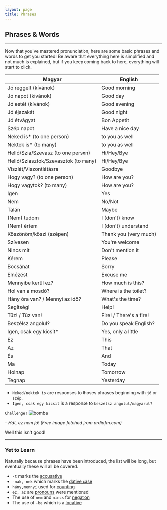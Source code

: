 ```yaml
---
layout: page
title: Phrases
---
```


## Phrases & Words
---

Now that you've mastered pronunciation, here are some basic phrases and words to get you started! Be aware that everything here is simplified and not much is explained, but if you keep coming back to here, everything will start to click.

| Magyar                                             | English                       |
|----------------------------------------------------|-------------------------------|
| Jó reggelt (kívánok)                               | Good morning                  |
| Jó napot  (kívánok)                                | Good day                      |
| Jó estét  (kívánok)                                | Good evening                  |
| Jó éjszakát                                        | Good night                    |
| Jó étvágyat                                        | Bon Appetit                   |
| Szép napot                                         | Have a nice day               |
| Neked is* (to one person)                          | to you as well                |
| Nektek is* (to many)                               | to you as well                |
| Helló/Szia/Szevasz (to one person)                 | Hi/Hey/Bye                    |
| Helló/Sziasztok/Szevasztok (to many)               | Hi/Hey/Bye                    |
| Viszlát/Viszontlátásra                             | Goodbye                       |
| Hogy vagy? (to one person)                         | How are you?                  |
| Hogy vagytok? (to many)                            | How are you?                  |
| Igen                                               | Yes                           |
| Nem                                                | No/Not                        |
| Talán                                              | Maybe                         |
| (Nem) tudom                                        | I (don't) know                |
| (Nem) értem                                        | I (don't) understand          |
| Köszönöm/köszi (szépen)                            | Thank you (very much)         |
| Szívesen                                           | You're welcome                |
| Nincs mit                                          | Don't mention it              |
| Kérem                                              | Please                        |
| Bocsánat                                           | Sorry                         |
| Elnézést                                           | Excuse me                     |
| Mennyibe kerül ez?                                 | How much is this?             |
| Hol van a mosdó?                                   | Where is the toilet?          |
| Hány óra van? / Mennyi az idő?                     | What's the time?              |
| Segítség!                                          | Help!                         |
| Tűz! / Tűz van!                                    | Fire! / There's a fire!       |
| Beszélsz angolul?                                  | Do you speak English?         |
| Igen, csak egy kicsit*                             | Yes, only a little             | 
| Ez                                                 | This                          |
| Az                                                 | That                          |
| És                                                 | And                           |
| Ma                                                 | Today                         |
| Holnap                                             | Tomorrow                      |
| Tegnap                                             | Yesterday                     |


* `Neked/nektek is` are responses to thoses phrases beginning with `jó` or `szép`.
* `Igen, csak egy kicsit` is a response to `beszélsz angolul/magyarul?`

`Challenge!`
![bomba](https://magyartanulas.github.io/public/bomba.png)

*- Hát, ez nem jó! (Free image fetched from ardiafm.com)*

<span class="spoiler">Well this isn't good!</span>

---

### Yet to Learn

Naturally because phrases have been introduced, the list will be long, but eventually these will all be covered.

* `-t` marks the [accusative](https://magyartanulas.github.io/accusative_plurals/)
* `-nak,-nek` which marks the [dative case](https://magyartanulas.github.io/dative_possession/)
* `hány,mennyi` used for [counting](https://magyartanulas.github.io/counting/)
* `ez, az` are [pronouns](https://magyartanulas.github.io/pronouns/) were mentioned
* The use of `nem` and `nincs` for [negation](https://magyartanulas.github.io/negation/)
* The use of `-be` which is a [locative](https://magyartanulas.github.io/locatives/)
